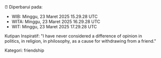 ⏰ Diperbarui pada:
- WIB: Minggu, 23 Maret 2025 15.29.28 UTC
- WITA: Minggu, 23 Maret 2025 16.29.28 UTC
- WIT: Minggu, 23 Maret 2025 17.29.28 UTC

Kutipan Inspiratif:
"I have never considered a difference of opinion in politics, in religion, in philosophy, as a cause for withdrawing from a friend."


Kategori: friendship

